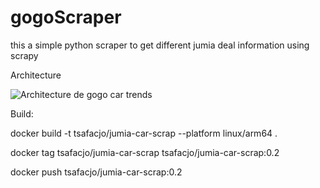 # gogoScraper
this a simple python scraper to get different jumia  deal information using scrapy

Architecture 

![Architecture de gogo car trends ](imag/gogo_car_analyzer.jpg "Architecture")


Build:

 docker build -t tsafacjo/jumia-car-scrap --platform linux/arm64 .
 
 docker tag tsafacjo/jumia-car-scrap  tsafacjo/jumia-car-scrap:0.2

 docker push tsafacjo/jumia-car-scrap:0.2   






